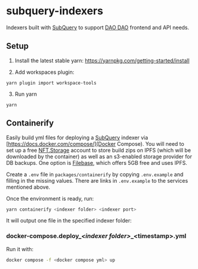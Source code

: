 # subquery-indexers

Indexers built with [SubQuery](https://subquery.network/) to support [DAO
DAO](https://daodao.zone/) frontend and API needs.

## Setup

1. Install the latest stable yarn: https://yarnpkg.com/getting-started/install

2. Add workspaces plugin:
```
yarn plugin import workspace-tools
```

3. Run yarn
```
yarn
```

## Containerify

Easily build yml files for deploying a [SubQuery](https://subquery.network/)
indexer via [https://docs.docker.com/compose/](Docker Compose). You will need to
set up a free [NFT.Storage](https://nft.storage/) account to store build zips on
IPFS (which will be downloaded by the container) as well as an s3-enabled
storage provider for DB backups. One option is
[Filebase](https://filebase.com/), which offers 5GB free and uses IPFS.

Create a `.env` file in `packages/containerify` by copying `.env.example` and
filling in the missing values. There are links in `.env.example` to the services
mentioned above.

Once the environment is ready, run:

```sh
yarn containerify <indexer folder> <indexer port>
```

It will output one file in the specified indexer folder:

### docker-compose.deploy_*\<indexer folder\>*_\<timestamp\>.yml

Run it with:

```sh
docker compose -f <docker compose yml> up
```
